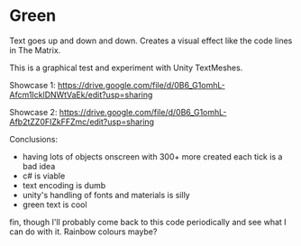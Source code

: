 Green
=====

Text goes up and down and down. Creates a visual effect like the code lines in The Matrix.

This is a graphical test and experiment with Unity TextMeshes.

Showcase 1:
https://drive.google.com/file/d/0B6_G1omhL-Afcm1IcklDNWtVaEk/edit?usp=sharing

Showcase 2:
https://drive.google.com/file/d/0B6_G1omhL-Afb2tZZ0FIZkFFZmc/edit?usp=sharing

Conclusions:

+ having lots of objects onscreen with 300+ more created each tick is a bad idea
+ c# is viable
+ text encoding is dumb
+ unity's handling of fonts and materials is silly
+ green text is cool

fin, though I'll probably come back to this code periodically and see what I can do with it. 
Rainbow colours maybe?
